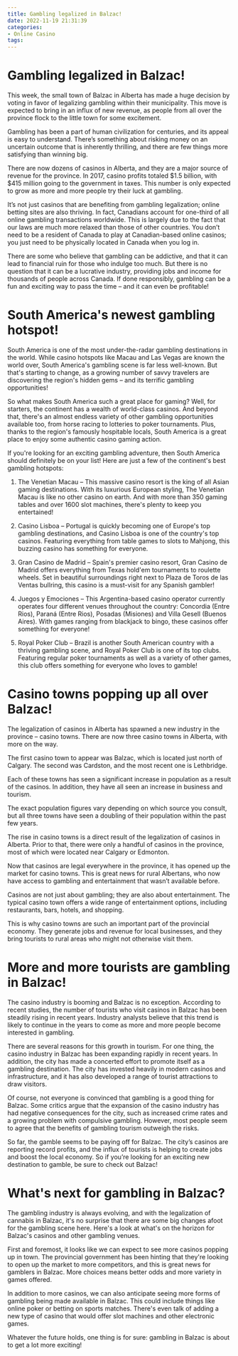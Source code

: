 ```yaml
---
title: Gambling legalized in Balzac!
date: 2022-11-19 21:31:39
categories:
- Online Casino
tags:
---
```



#  Gambling legalized in Balzac!

This week, the small town of Balzac in Alberta has made a huge decision by voting in favor of legalizing gambling within their municipality. This move is expected to bring in an influx of new revenue, as people from all over the province flock to the little town for some excitement.

Gambling has been a part of human civilization for centuries, and its appeal is easy to understand. There’s something about risking money on an uncertain outcome that is inherently thrilling, and there are few things more satisfying than winning big.

There are now dozens of casinos in Alberta, and they are a major source of revenue for the province. In 2017, casino profits totaled $1.5 billion, with $415 million going to the government in taxes. This number is only expected to grow as more and more people try their luck at gambling.

It’s not just casinos that are benefiting from gambling legalization; online betting sites are also thriving. In fact, Canadians account for one-third of all online gambling transactions worldwide. This is largely due to the fact that our laws are much more relaxed than those of other countries. You don’t need to be a resident of Canada to play at Canadian-based online casinos; you just need to be physically located in Canada when you log in.

There are some who believe that gambling can be addictive, and that it can lead to financial ruin for those who indulge too much. But there is no question that it can be a lucrative industry, providing jobs and income for thousands of people across Canada. If done responsibly, gambling can be a fun and exciting way to pass the time – and it can even be profitable!

#  South America's newest gambling hotspot!

South America is one of the most under-the-radar gambling destinations in the world. While casino hotspots like Macau and Las Vegas are known the world over, South America's gambling scene is far less well-known. But that's starting to change, as a growing number of savvy travelers are discovering the region's hidden gems – and its terrific gambling opportunities!

So what makes South America such a great place for gaming? Well, for starters, the continent has a wealth of world-class casinos. And beyond that, there's an almost endless variety of other gambling opportunities available too, from horse racing to lotteries to poker tournaments. Plus, thanks to the region's famously hospitable locals, South America is a great place to enjoy some authentic casino gaming action.

If you're looking for an exciting gambling adventure, then South America should definitely be on your list! Here are just a few of the continent's best gambling hotspots:

1. The Venetian Macau – This massive casino resort is the king of all Asian gaming destinations. With its luxurious European styling, The Venetian Macau is like no other casino on earth. And with more than 350 gaming tables and over 1600 slot machines, there's plenty to keep you entertained!

2. Casino Lisboa – Portugal is quickly becoming one of Europe's top gambling destinations, and Casino Lisboa is one of the country's top casinos. Featuring everything from table games to slots to Mahjong, this buzzing casino has something for everyone.

3. Gran Casino de Madrid – Spain's premier casino resort, Gran Casino de Madrid offers everything from Texas hold'em tournaments to roulette wheels. Set in beautiful surroundings right next to Plaza de Toros de las Ventas bullring, this casino is a must-visit for any Spanish gambler!

4. Juegos y Emociones – This Argentina-based casino operator currently operates four different venues throughout the country: Concordia (Entre Rios), Paraná (Entre Rios), Posadas (Misiones) and Villa Gesell (Buenos Aires). With games ranging from blackjack to bingo, these casinos offer something for everyone!

5. Royal Poker Club – Brazil is another South American country with a thriving gambling scene, and Royal Poker Club is one of its top clubs. Featuring regular poker tournaments as well as a variety of other games, this club offers something for everyone who loves to gamble!

#  Casino towns popping up all over Balzac!

The legalization of casinos in Alberta has spawned a new industry in the province – casino towns. There are now three casino towns in Alberta, with more on the way.

The first casino town to appear was Balzac, which is located just north of Calgary. The second was Cardston, and the most recent one is Lethbridge.

Each of these towns has seen a significant increase in population as a result of the casinos. In addition, they have all seen an increase in business and tourism.

The exact population figures vary depending on which source you consult, but all three towns have seen a doubling of their population within the past few years.

The rise in casino towns is a direct result of the legalization of casinos in Alberta. Prior to that, there were only a handful of casinos in the province, most of which were located near Calgary or Edmonton.

Now that casinos are legal everywhere in the province, it has opened up the market for casino towns. This is great news for rural Albertans, who now have access to gambling and entertainment that wasn’t available before.

Casinos are not just about gambling; they are also about entertainment. The typical casino town offers a wide range of entertainment options, including restaurants, bars, hotels, and shopping.

This is why casino towns are such an important part of the provincial economy. They generate jobs and revenue for local businesses, and they bring tourists to rural areas who might not otherwise visit them.

#  More and more tourists are gambling in Balzac!

The casino industry is booming and Balzac is no exception. According to recent studies, the number of tourists who visit casinos in Balzac has been steadily rising in recent years. Industry analysts believe that this trend is likely to continue in the years to come as more and more people become interested in gambling.

There are several reasons for this growth in tourism. For one thing, the casino industry in Balzac has been expanding rapidly in recent years. In addition, the city has made a concerted effort to promote itself as a gambling destination. The city has invested heavily in modern casinos and infrastructure, and it has also developed a range of tourist attractions to draw visitors.

Of course, not everyone is convinced that gambling is a good thing for Balzac. Some critics argue that the expansion of the casino industry has had negative consequences for the city, such as increased crime rates and a growing problem with compulsive gambling. However, most people seem to agree that the benefits of gambling tourism outweigh the risks.

So far, the gamble seems to be paying off for Balzac. The city’s casinos are reporting record profits, and the influx of tourists is helping to create jobs and boost the local economy. So if you’re looking for an exciting new destination to gamble, be sure to check out Balzac!

#  What's next for gambling in Balzac?

The gambling industry is always evolving, and with the legalization of cannabis in Balzac, it's no surprise that there are some big changes afoot for the gambling scene here. Here's a look at what's on the horizon for Balzac's casinos and other gambling venues.

First and foremost, it looks like we can expect to see more casinos popping up in town. The provincial government has been hinting that they're looking to open up the market to more competitors, and this is great news for gamblers in Balzac. More choices means better odds and more variety in games offered.

In addition to more casinos, we can also anticipate seeing more forms of gambling being made available in Balzac. This could include things like online poker or betting on sports matches. There's even talk of adding a new type of casino that would offer slot machines and other electronic games.

Whatever the future holds, one thing is for sure: gambling in Balzac is about to get a lot more exciting!